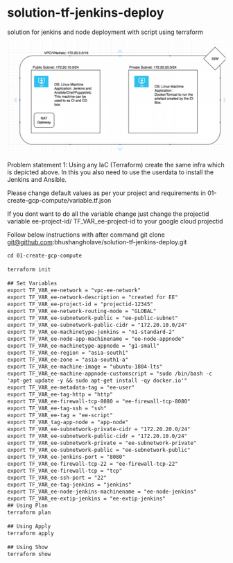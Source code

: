 # solution-tf-jenkins-deploy
solution for jenkins and node deployment with script using terraform

![Image of problem](https://github.com/bhushangholave/solution-tf-jenkins-deploy/blob/master/images/solution1.png)

Problem statement 1: Using any IaC (Terraform) create the same infra which is depicted
above. In this you also need to use the userdata to install the Jenkins and
Ansible.

Please change default values as per your project and requirements in 01-create-gcp-compute/variable.tf.json

If you dont want to do all the variable change just change the projectid variable ee-project-id/ TF_VAR_ee-project-id to your google cloud projectid 

Follow below instructions with after command git clone git@github.com:bhushangholave/solution-tf-jenkins-deploy.git

```
cd 01-create-gcp-compute

terraform init

## Set Variables
export TF_VAR_ee-network = "vpc-ee-network"
export TF_VAR_ee-network-description = "created for EE"
export TF_VAR_ee-project-id = "projectid-12345"
export TF_VAR_ee-network-routing-mode = "GLOBAL"
export TF_VAR_ee-subnetwork-public = "ee-public-subnet"
export TF_VAR_ee-subnetwork-public-cidr = "172.20.10.0/24"
export TF_VAR_ee-machinetype-jenkins = "n1-standard-2"
export TF_VAR_ee-node-app-machinename = "ee-node-appnode"
export TF_VAR_ee-machinetype-appnode = "g1-small"
export TF_VAR_ee-region = "asia-south1"
export TF_VAR_ee-zone = "asia-south1-a"
export TF_VAR_ee-machine-image = "ubuntu-1804-lts"
export TF_VAR_ee-machine-appnode-customscript = "sudo /bin/bash -c 'apt-get update -y && sudo apt-get install -qy docker.io'"
export TF_VAR_ee-metadata-tag = "ee-user"
export TF_VAR_ee-tag-http = "http"
export TF_VAR_ee-firewall-tcp-8080 = "ee-firewall-tcp-8080"
export TF_VAR_ee-tag-ssh = "ssh"
export TF_VAR_ee-tag = "ee-script"
export TF_VAR_tag-app-node = "app-node"
export TF_VAR_ee-subnetwork-private-cidr = "172.20.20.0/24"
export TF_VAR_ee-subnetwork-public-cidr = "172.20.10.0/24"
export TF_VAR_ee-subnetwork-private = "ee-subnetwork-private"
export TF_VAR_ee-subnetwork-public = "ee-subnetwork-public"
export TF_VAR_ee-jenkins-port = "8080"
export TF_VAR_ee-firewall-tcp-22 = "ee-firewall-tcp-22"
export TF_VAR_ee-firewall-tcp = "tcp"
export TF_VAR_ee-ssh-port = "22"
export TF_VAR_ee-tag-jenkins = "jenkins"
export TF_VAR_ee-node-jenkins-machinename = "ee-node-jenkins"
export TF_VAR_ee-extip-jenkins = "ee-extip-jenkins"
## Using Plan
terraform plan

## Using Apply
terraform apply

## Using Show
terraform show
```
